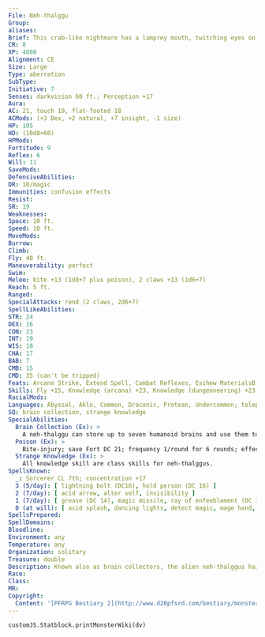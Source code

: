 ```yaml
---
File: Neh-thalggu
Group: 
aliases: 
Brief: This crab-like nightmare has a lamprey mouth, twitching eyes on its legs, and several blisters along its back that hold human brains.
CR: 8
XP: 4800
Alignment: CE
Size: Large
Type: aberration
SubType: 
Initiative: 7
Senses: darkvision 60 ft.; Perception +17
Aura: 
AC: 21, touch 19, flat-footed 18
ACMods: (+3 Dex, +2 natural, +7 insight, -1 size)
HP: 105
HD: (10d8+60)
HPMods: 
Fortitude: 9
Reflex: 6
Will: 11
SaveMods: 
DefensiveAbilities: 
DR: 10/magic
Immunities: confusion effects
Resist: 
SR: 19
Weaknesses: 
Space: 10 ft.
Speed: 10 ft.
MoveMods: 
Burrow: 
Climb: 
Fly: 40 ft.
Maneuverability: perfect
Swim: 
Melee: bite +13 (1d8+7 plus poison), 2 claws +13 (1d6+7)
Reach: 5 ft.
Ranged: 
SpecialAttacks: rend (2 claws, 2d6+7)
SpellLikeAbilities: 
STR: 24
DEX: 16
CON: 23
INT: 19
WIS: 18
CHA: 17
BAB: 7
CMB: 15
CMD: 35 (can't be tripped)
Feats: Arcane Strike, Extend Spell, Combat Reflexes, Eschew MaterialsB, Improved Initiative, Power Attack
Skills: Fly +15, Knowledge (arcana) +23, Knowledge (dungeoneering) +23, Knowledge (planes) +23, Perception +17, Sense Motive +17, Spellcraft +17, Stealth +12, Use Magic Device +16
RacialMods: 
Languages: Abyssal, Aklo, Common, Draconic, Protean, Undercommon; telepathy (100 feet)
SQ: brain collection, strange knowledge
SpecialAbilities:
  Brain Collection (Ex): >
    A neh-thalggu can store up to seven humanoid brains and use them to enhance its knowledge and power. Each stored brain grants a neh-thalggu a cumulative +1 insight bonus to AC, concentration checks, and Knowledge checks. A neh-thalggu can extract a brain from a helpless opponent with a coup de grace attack, or as a standard action from a body that has been dead for no more than 1 minute. A neh-thalggu that has fewer than seven brains gains one negative level for each missing brain. These negative levels can never become permanent, but they can only be removed by replacing one of its collected brains. The stats presented here assume a monster with a full collection.
  Poison (Ex): >
    Bite-injury; save Fort DC 21; frequency 1/round for 6 rounds; effect 1d2 Strength damage and staggered for 1 round; cure 2 consecutive saves. The save DC is Constitution-based.  Spells A neh-thalggu casts spells as a 7th-level sorcerer. For each negative level it takes from missing brains, its caster level is reduced by 1. A neh-thalggu with no collected brains cannot cast any of its spells.
  Strange Knowledge (Ex): >
    All knowledge skill are class skills for neh-thalggus.
SpellsKnown:
  _: Sorcerer CL 7th; concentration +17
  3 (5/day): [ lightning bolt (DC16), hold person (DC 16) ]
  2 (7/day): [ acid arrow, alter self, invisibility ]
  1 (7/day): [ grease (DC 14), magic missile, ray of enfeeblement (DC 14), shield, unseen servant ]
  0 (at will): [ acid splash, dancing lights, detect magic, mage hand, open/close, prestidigitation, read magic ]
SpellsPrepared: 
SpellDomains: 
Bloodline: 
Environment: any
Temperature: any
Organization: solitary
Treasure: double
Description: Known also as brain collectors, the alien neh-thalggus hail from distant worlds, traveling the gulfs of space on immense living ships that swiftly decay when they land upon a new world, leaving behind a deadly cargo of hungry monsters. Neh-thalggus are carnivores, but they do not digest humanoid brains they eat-rather, these brains lodge in one of several bulbous blisters on the creature's back and help to increase its intellect.  Some speculate that neh-thalggus encountered in this reality may merely be juveniles of their kind, perhaps exiled from their home worlds by greater kin until they can prove their worth on other worlds. Their brain collections may be a morbid form of currency in their home realm, or the thoughts in these brains may merely be fuel for a dark apotheosis into an even more sinister mature form.
Race: 
Class: 
MR: 
Copyright:
  Content: '[PFRPG Bestiary 2](http://www.d20pfsrd.com/bestiary/monster-listings/aberrations/neh-thalggu)'
---
```

```dataviewjs
customJS.Statblock.printMonsterWiki(dv)
```
